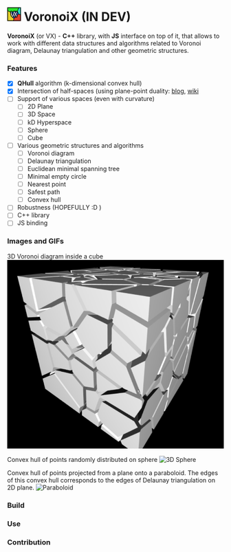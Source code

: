 # ![Demo](/resources/vx_logo_v1.png?raw=true) VoronoiX (IN DEV) 

__VoronoiX__ (or VX) - __C++__ library, with __JS__ interface on 
top of it, that allows to work with different data structures and 
algorithms related to Voronoi diagram, Delaunay triangulation and 
other geometric structures. 

### Features
- [x] __QHull__ algorithm (k-dimensional convex hull)
- [x] Intersection of half-spaces (using plane-point duality: 
[blog](https://11011110.github.io/blog/2011/03/16/halfspace-intersections-and.html),
[wiki](https://en.wikipedia.org/wiki/Duality_(projective_geometry))
- [ ] Support of various spaces (even with curvature)
    - [ ] 2D Plane
    - [ ] 3D Space
    - [ ] kD Hyperspace
    - [ ] Sphere
    - [ ] Cube
- [ ] Various geometric structures and algorithms
    - [ ] Voronoi diagram
    - [ ] Delaunay triangulation
    - [ ] Euclidean minimal spanning tree
    - [ ] Minimal empty circle
    - [ ] Nearest point
    - [ ] Safest path
    - [ ] Convex hull
- [ ] Robustness (HOPEFULLY :D )
- [ ] C++ library
- [ ] JS binding
### Images and GIFs
3D Voronoi diagram inside a cube
![3D Voronoi](/resources/3d_voronoi_1.png?raw=true)

Convex hull of points randomly distributed on sphere 
![3D Sphere](/resources/3d_convex.gif?raw=true)

Convex hull of points projected from a plane onto a paraboloid. 
The edges of this convex hull corresponds to the edges of Delaunay triangulation 
on 2D plane.
![Paraboloid](/resources/3d_paraboloid.gif?raw=true)
### Build
### Use
### Contribution

 